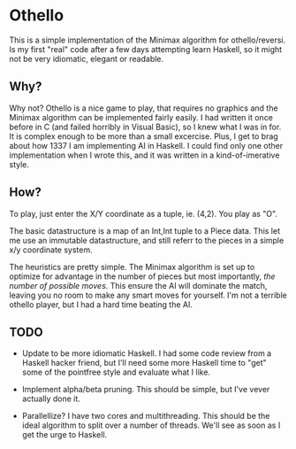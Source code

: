 Othello
=======

This is a simple implementation of the Minimax algorithm for othello/reversi. Is my first "real" code after a few days attempting learn Haskell, so it might not be very idiomatic, elegant or readable.

Why?
----

Why not? Othello is a nice game to play, that requires no graphics and the Minimax algorithm can be implemented fairly easily. I had written it once before in C (and failed horribly in Visual Basic), so I knew what I was in for. It is complex enough to be more than a small excercise. Plus, I get to brag about how 1337  I am implementing AI in Haskell. I could find only one other implementation when I wrote this, and it was written in a kind-of-imerative style.

How?
----

To play, just enter the X/Y coordinate as a tuple, ie. (4,2). You play as "O".

The basic datastructure is a map of an Int,Int tuple to a Piece data. This let me use an immutable datastructure, and still referr to the pieces in a simple x/y coordinate system.

The heuristics are pretty simple. The Minimax algorithm is set up to optimize for advantage in the number of pieces but most importantly, *the number of possible moves*. This ensure the AI will dominate the match, leaving you no room to make any smart moves for yourself. I'm not a terrible othello player, but I had a hard time beating the AI.

TODO
----

* Update to be more idiomatic Haskell. I had some code review from a Haskell hacker friend, but I'll need some more Haskell time to "get" some of the pointfree style and evaluate what I like.

* Implement alpha/beta pruning. This should be simple, but I've vever actually done it.

* Parallellize? I have two cores and multithreading. This should be the ideal algorithm to split over a number of threads. We'll see as soon as I get the urge to Haskell.